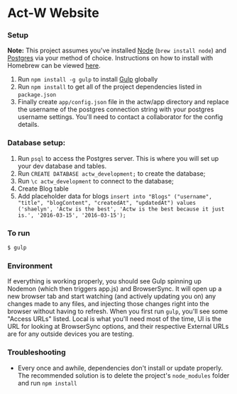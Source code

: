 # Act-W Website

### Setup
**Note:** This project assumes you've installed [Node](https://nodejs.org/en/) (`brew install node`) and [Postgres](http://www.postgresql.org/) via your method of choice. Instructions on how to install with Homebrew can be viewed [here](https://www.learnhowtoprogram.com/lessons/installing-postgres).

1. Run `npm install -g gulp` to install [Gulp](http://gulpjs.com/) globally
2. Run `npm install` to get all of the project dependencies listed in `package.json`
3. Finally create `app/config.json` file in the actw/app directory and replace the username of the postgres connection string with your postgres username settings. You'll need to contact a collaborator for the config details.
 
### Database setup:
  1. Run `psql` to access the Postgres server. This is where you will set up your dev database and tables.
  2. Run `CREATE DATABASE actw_development;` to create the database;
  3. Run `\c actw_development` to connect to the database;
  4. Create Blog table
  5. Add placeholder data for blogs `insert into "Blogs" ("username", "title", "blogContent", "createdAt", "updatedAt") values ('shaelyn', 'Actw is the best', 'Actw is the best because it just is.', '2016-03-15', '2016-03-15');`


### To run

```bash
$ gulp
```

### Environment
If everything is working properly, you should see Gulp spinning up Nodemon (which then triggers app.js) and BrowserSync. It will open up a new browser tab and start watching (and actively updating you on) any changes made to any files, and injecting those changes right into the browser without having to refresh. When you first run `gulp`, you'll see some "Access URLs" listed. Local is what you'll need most of the time, UI is the URL for looking at BrowserSync options, and their respective External URLs are for any outside devices you are testing.

### Troubleshooting
- Every once and awhile, dependencies don't install or update properly. The recommended solution is to delete the project's `node_modules` folder and run `npm install`

